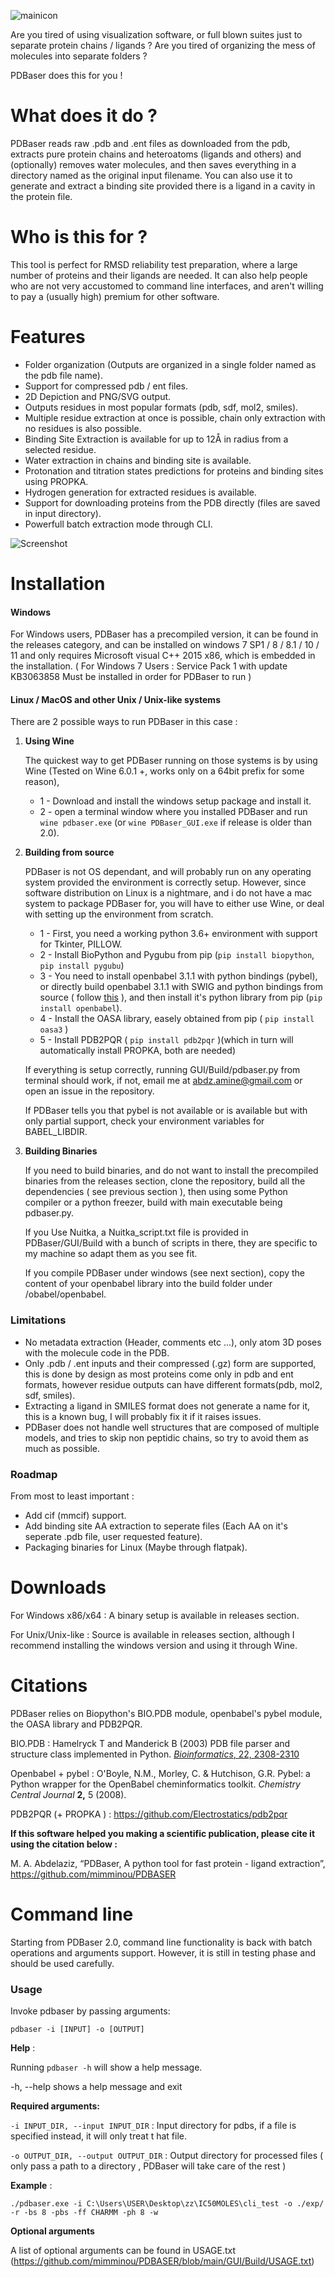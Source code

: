 ![mainicon](GUI/icon.png?raw=true)

Are you tired of using visualization software, or full blown suites just to separate protein chains / ligands ?
Are you tired of organizing the mess of molecules into separate folders ?

PDBaser does this for you !


# What does it do ?

PDBaser reads raw .pdb and .ent files as downloaded from the pdb, extracts pure protein chains and heteroatoms (ligands and others) and (optionally) removes water molecules, and then saves everything in a directory named as the original input filename.
You can also use it to generate and extract a binding site provided there is a ligand in a cavity in the protein file.

# Who is this for ?

This tool is perfect for RMSD reliability test preparation, where a large number of proteins and their ligands are needed. It can also help people who are not very accustomed to command line interfaces, and aren't willing to pay a (usually high) premium for other software.


# Features

- Folder organization (Outputs are organized in a single folder named as the pdb file name).
- Support for compressed pdb / ent files.
- 2D Depiction and PNG/SVG output.
- Outputs residues in most popular formats (pdb, sdf, mol2, smiles).
- Multiple residue extraction at once is possible, chain only extraction with no residues is also possible.
- Binding Site Extraction is available for up to 12Å in radius from a selected residue.
- Water extraction in chains and binding site is available.
- Protonation and titration states predictions for proteins and binding sites using PROPKA.  
- Hydrogen generation for extracted residues is available.
- Support for downloading proteins from the PDB directly (files are saved in input directory).
- Powerfull batch extraction mode through CLI.



![Screenshot](GUI/pdbaser.PNG?raw=true)

# Installation

#### Windows

For Windows users, PDBaser has a precompiled version, it can be found in the releases category, and can be installed on windows 7 SP1 / 8 / 8.1 / 10 / 11 and only requires Microsoft visual C++ 2015 x86, which is embedded in the installation. ( For Windows 7 Users : Service Pack 1 with update KB3063858 Must be installed in order for PDBaser to run )

#### Linux / MacOS and other Unix / Unix-like systems

There are 2 possible ways to run PDBaser in this case :


1. **Using Wine**


    The quickest way to get PDBaser running on those systems is by using Wine (Tested on Wine 6.0.1 +, works only on a 64bit prefix for some reason),
    
    - 1 - Download and install the windows setup package and install it.
    - 2 - open a terminal window where you installed PDBaser and run `wine pdbaser.exe` (or `wine PDBaser_GUI.exe` if release is older than 2.0).


2. **Building from source**


    PDBaser is not OS dependant, and will probably run on any operating system provided the environment is correctly setup. However, since software distribution on Linux is a nightmare, and i do not have a mac system to package PDBaser for, you will have to either use Wine, or deal with setting up the environment from scratch.

    - 1 - First, you need a working python 3.6+ environment with support for Tkinter, PILLOW.
    - 2 - Install BioPython and Pygubu from pip (`pip install biopython`, `pip install pygubu`)
    - 3 - You need to install openbabel 3.1.1 with python bindings (pybel), or directly build openbabel 3.1.1 with SWIG and python bindings from source ( follow [this](http://openbabel.org/docs/dev/Installation/install.html) ), and then install it's python library from pip (`pip install openbabel`).
    - 4 - Install the OASA library, easely obtained from pip ( `pip install oasa3` )
    - 5 - Install PDB2PQR ( `pip install pdb2pqr` )(which in turn will automatically install PROPKA, both are needed)

    If everything is setup correctly, running GUI/Build/pdbaser.py from terminal should work, if not, email me at abdz.amine@gmail.com or open an issue in the repository.
    
    If PDBaser tells you that pybel is not available or is available but with only partial support, check your environment variables for BABEL_LIBDIR.
    
3. **Building Binaries**


    If you need to build binaries, and do not want to install the precompiled binaries from the releases section, clone the repository, build all the dependencies ( see previous section ), then using some Python compiler or a python freezer, build with main executable being pdbaser.py.
    
    If you Use Nuitka, a Nuitka_script.txt file is provided in PDBaser/GUI/Build with a bunch of scripts in there, they are specific to my machine so adapt them as you see fit.

    If you compile PDBaser under windows (see next section), copy the content of your openbabel library into the build folder under /obabel/openbabel.


### Limitations

- No metadata extraction (Header, comments etc ...), only atom 3D poses with the molecule code in the PDB.
- Only .pdb / .ent inputs and their compressed (.gz) form are supported, this is done by design as most proteins come only in pdb and ent formats, however residue outputs can have different formats(pdb, mol2, sdf, smiles).
- Extracting a ligand in SMILES format does not generate a name for it, this is a known bug, I will probably fix it if it raises issues.
- PDBaser does not handle well structures that are composed of multiple models, and tries to skip non peptidic chains, so try to avoid them as much as possible.

### Roadmap

From most to least important :
- Add cif (mmcif) support.
- Add binding site AA extraction to seperate files (Each AA on it's seperate .pdb file, user requested feature).
- Packaging binaries for Linux (Maybe through flatpak).


# Downloads

For Windows x86/x64 : A binary setup is available in releases section.


For Unix/Unix-like : Source is available in releases section, although I recommend installing the windows version and using it through Wine.


# Citations

PDBaser relies on Biopython's BIO.PDB module, openbabel's pybel module, the OASA library and PDB2PQR.

BIO.PDB : Hamelryck T and Manderick B (2003) PDB file parser and structure class implemented in Python. [*Bioinformatics*, 22, 2308-2310](http://dx.doi.org/10.1093/bioinformatics/btg299)

Openbabel + pybel : O'Boyle, N.M., Morley, C. & Hutchison, G.R. Pybel: a Python wrapper for the OpenBabel cheminformatics toolkit. *Chemistry Central Journal* **2,** 5 (2008).

PDB2PQR (+ PROPKA ) : https://github.com/Electrostatics/pdb2pqr



**If this software helped you making a scientific publication, please cite it using the citation below :**

M. A. Abdelaziz, “PDBaser, A python tool for fast protein - ligand extraction”, https://github.com/mimminou/PDBASER





# Command line
Starting from PDBaser 2.0, command line functionality is back with batch operations and arguments support.
However, it is still in testing phase and should be used carefully.

### Usage

Invoke pdbaser by passing arguments:

`pdbaser -i [INPUT] -o [OUTPUT]`

**Help** :

Running `pdbaser -h` will show a help message.

  -h, --help            shows a help message and exit

**Required arguments:**

`-i INPUT_DIR, --input INPUT_DIR` : Input directory for pdbs, if a file is specified instead, it will only treat t hat file.
  
`-o OUTPUT_DIR, --output OUTPUT_DIR` : Output directory for processed files ( only pass a path to a directory , PDBaser will take care of the rest )

**Example** :

`./pdbaser.exe -i C:\Users\USER\Desktop\zz\IC50MOLES\cli_test -o ./exp/ -r -bs 8 -pbs -ff CHARMM -ph 8 -w`

**Optional arguments**

A list of optional arguments can be found in USAGE.txt (https://github.com/mimminou/PDBASER/blob/main/GUI/Build/USAGE.txt)
